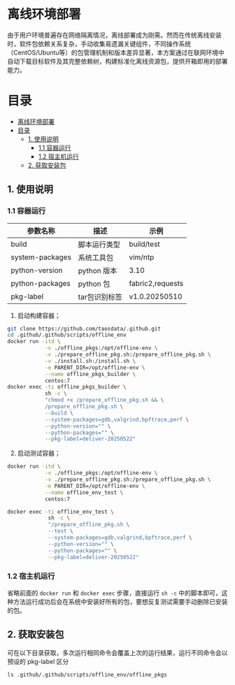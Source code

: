 # 离线环境部署
由于用户环境普遍存在网络隔离情况，离线部署成为刚需。然而在传统离线安装时，软件包依赖关系复杂，手动收集易遗漏关键组件，不同操作系统（CentOS/Ubuntu等）的包管理机制和版本差异显著，本方案通过在联网环境中自动下载目标软件及其完整依赖树，构建标准化离线资源包，提供开箱即用的部署能力。

# 目录
- [离线环境部署](#离线环境部署)
- [目录](#目录)
  - [1. 使用说明](#1-使用说明)
    - [1.1 容器运行](#11-容器运行)
    - [1.2 宿主机运行](#12-宿主机运行)
  - [2. 获取安装包](#2-获取安装包)


## 1. 使用说明

### 1.1 容器运行

| 参数名称               | 描述                     | 示例              |
|-----------------------|-------------------------|-------------------|
| build                 | 脚本运行类型              | build/test        |
| system-packages       | 系统工具包                | vim/ntp           |
| python-version        | python 版本              | 3.10              |
| python-packages       | python 包                | fabric2,requests  |
| pkg-label             | tar包识别标签             | v1.0.20250510     |

1. 启动构建容器；

```bash
git clone https://github.com/taosdata/.github.git
cd .github/.github/scripts/offline_env
docker run -itd \
            -v ./offline_pkgs:/opt/offline-env \
            -v ./prepare_offline_pkg.sh:/prepare_offline_pkg.sh \
            -v ./install.sh:/install.sh \
            -e PARENT_DIR=/opt/offline-env \
            --name offline_pkgs_builder \
            centos:7
docker exec -ti offline_pkgs_builder \
            sh -c \
            "chmod +x /prepare_offline_pkg.sh && \
            /prepare_offline_pkg.sh \
            --build \
            --system-packages=gdb,valgrind,bpftrace,perf \
            --python-version="" \
            --python-packages="" \
            --pkg-label=deliver-20250522"
```


2. 启动测试容器；

```bash
docker run -itd \
            -v ./offline_pkgs:/opt/offline-env \
            -v ./prepare_offline_pkg.sh:/prepare_offline_pkg.sh \
            -e PARENT_DIR=/opt/offline-env \
            --name offline_env_test \
            centos:7

docker exec -ti offline_env_test \
             sh -c \
             "/prepare_offline_pkg.sh \
             --test \
             --system-packages=gdb,valgrind,bpftrace,perf \
             --python-version="" \
             --python-packages="" \
             --pkg-label=deliver-20250522"
```

### 1.2 宿主机运行

省略前面的 `docker run` 和 `docker exec` 步骤，直接运行 `sh -c` 中的脚本即可，这种方法运行成功后会在系统中安装好所有的包，要想反复测试需要手动删除已安装的包。


## 2. 获取安装包

可在以下目录获取，多次运行相同命令会覆盖上次的运行结果，运行不同命令会以预设的 pkg-label 区分
```bash
ls .github/.github/scripts/offline_env/offline_pkgs
```
